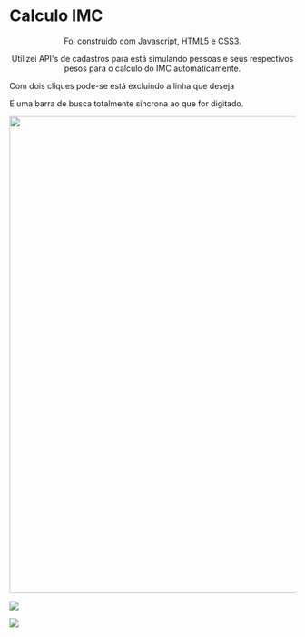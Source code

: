 <h1>Calculo IMC</h1> 
<center>
<p>Foi construido com Javascript, HTML5 e CSS3.</p>
<p>Utilizei API's de cadastros para está simulando pessoas e seus respectivos pesos para o calculo do IMC automaticamente.</p></center>

<p>Com dois cliques pode-se está excluindo a linha que deseja</p>

<p>E uma barra de busca totalmente síncrona ao que for digitado.</p>

<p><img align="center" src="img/Planilha de cálculo IMC - Mozilla Firefox 2022-07-26 15-24-10.gif" width="840px"/></p>

<p><img src="img/Screenshot 2022-07-26 at 15-19-33 Planilha de cálculo IMC.png" align="center"/></p>

<p><img src="img/Screenshot 2022-07-26 at 15-19-48 Planilha de cálculo IMC.png" align="center"/></p>
